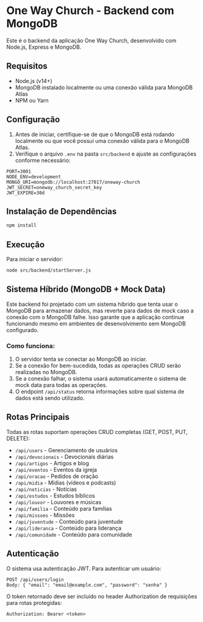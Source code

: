
# One Way Church - Backend com MongoDB

Este é o backend da aplicação One Way Church, desenvolvido com Node.js, Express e MongoDB.

## Requisitos

- Node.js (v14+)
- MongoDB instalado localmente ou uma conexão válida para MongoDB Atlas
- NPM ou Yarn

## Configuração

1. Antes de iniciar, certifique-se de que o MongoDB está rodando localmente ou que você possui uma conexão válida para o MongoDB Atlas.
2. Verifique o arquivo `.env` na pasta `src/backend` e ajuste as configurações conforme necessário:

```
PORT=3001
NODE_ENV=development
MONGO_URI=mongodb://localhost:27017/oneway-church
JWT_SECRET=oneway_church_secret_key
JWT_EXPIRE=30d
```

## Instalação de Dependências

```bash
npm install
```

## Execução

Para iniciar o servidor:

```bash
node src/backend/startServer.js
```

## Sistema Híbrido (MongoDB + Mock Data)

Este backend foi projetado com um sistema híbrido que tenta usar o MongoDB para armazenar dados, mas reverte para dados de mock caso a conexão com o MongoDB falhe. Isso garante que a aplicação continue funcionando mesmo em ambientes de desenvolvimento sem MongoDB configurado.

### Como funciona:

1. O servidor tenta se conectar ao MongoDB ao iniciar.
2. Se a conexão for bem-sucedida, todas as operações CRUD serão realizadas no MongoDB.
3. Se a conexão falhar, o sistema usará automaticamente o sistema de mock data para todas as operações.
4. O endpoint `/api/status` retorna informações sobre qual sistema de dados está sendo utilizado.

## Rotas Principais

Todas as rotas suportam operações CRUD completas (GET, POST, PUT, DELETE):

- `/api/users` - Gerenciamento de usuários
- `/api/devocionais` - Devocionais diárias
- `/api/artigos` - Artigos e blog
- `/api/eventos` - Eventos da igreja
- `/api/oracao` - Pedidos de oração
- `/api/midia` - Mídias (vídeos e podcasts)
- `/api/noticias` - Notícias
- `/api/estudos` - Estudos bíblicos
- `/api/louvor` - Louvores e músicas
- `/api/familia` - Conteúdo para famílias
- `/api/missoes` - Missões
- `/api/juventude` - Conteúdo para juventude
- `/api/lideranca` - Conteúdo para liderança
- `/api/comunidade` - Conteúdo para comunidade

## Autenticação

O sistema usa autenticação JWT. Para autenticar um usuário:

```
POST /api/users/login
Body: { "email": "email@example.com", "password": "senha" }
```

O token retornado deve ser incluído no header Authorization de requisições para rotas protegidas:

```
Authorization: Bearer <token>
```
